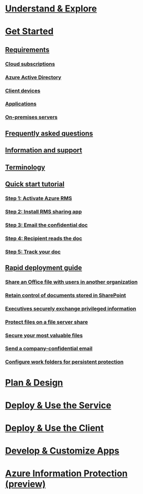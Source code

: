 # [Understand & Explore](/rights-management/understand-explore/azure-rights-management)
# [Get Started](requirements-azure-rms.md)
## [Requirements](requirements-azure-rms.md)
### [Cloud subscriptions](requirements-subscriptions.md)
### [Azure Active Directory](requirements-azure-ad.md)
### [Client devices](requirements-client-devices.md)
### [Applications](requirements-applications.md)
### [On-premises servers ](requirements-servers.md)
## [Frequently asked questions](faqs.md)
## [Information and support](information-support.md)
## [Terminology](terminology.md)
## [Quick start tutorial](quick-start-tutorial.md)
### [Step 1: Activate Azure RMS](tutorial-step1.md)
### [Step 2: Install RMS sharing app](tutorial-step2.md)
### [Step 3: Email the confidential doc](tutorial-step3.md)
### [Step 4: Recipient reads the doc](tutorial-step4.md)
### [Step 5: Track your doc](tutorial-step5.md)
## [Rapid deployment guide](rapid-deployment-guide.md)
### [Share an Office file with users in another organization](scenario-share-office-file-externally.md)
### [Retain control of documents stored in SharePoint](scenario-sharepoint.md)
### [Executives securely exchange privileged information](scenario-executives-email.md)
### [Protect files on a file server share](scenario-fci.md)
### [Secure your most valuable files](scenario-secure-most-valuable-files.md)
### [Send a company-confidential email](scenario-company-confidential-email.md)
### [Configure work folders for persistent protection](scenario-work-folders.md)
# [Plan & Design](/rights-management/plan-design/deployment-roadmap)
# [Deploy & Use the Service](/rights-management/deploy-use/activate-service)
# [Deploy & Use the Client](/rights-management/rms-client/use-client)
# [Develop & Customize Apps](/rights-management/develop/developers-guide)
# [Azure Information Protection (preview)](/rights-management/information-protection/what-is-information-protection)
